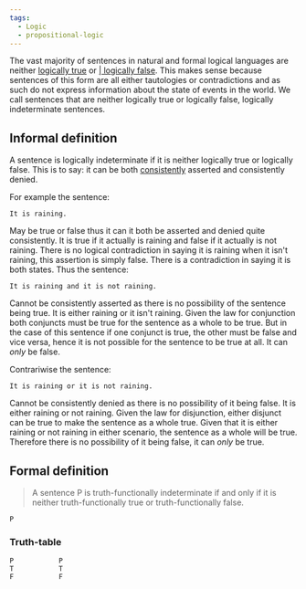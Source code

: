 ```yaml
---
tags:
  - Logic
  - propositional-logic
---
```


The vast majority of sentences in natural and formal logical languages are neither [ logically true](Logical%20truth%20and%20falsity.md#logical-truth) or [\| logically false](Logical%20truth%20and%20falsity.md#logical-falsity). This makes sense because sentences of this form are all either tautologies or contradictions and as such do not express information about the state of events in the world. We call sentences that are neither logically true or logically false, logically indeterminate sentences.

## Informal definition

A sentence is logically indeterminate if it is neither logically true or logically false. This is to say: it can be both [consistently](Consistency.md) asserted and consistently denied.

For example the sentence:

````
It is raining.
````

May be true or false thus it can it both be asserted and denied quite consistently. It is true if it actually is raining and false if it actually is not raining. There is no logical contradiction in saying it is raining when it isn't raining, this assertion is simply false. There is a contradiction in saying it is both states. Thus the sentence:

````
It is raining and it is not raining.
````

Cannot be consistently asserted as there is no possibility of the sentence being true. It is either raining or it isn't raining. Given the law for conjunction both conjuncts must be true for the sentence as a whole to be true. But in the case of this sentence if one conjunct is true, the other must be false and vice versa, hence it is not possible for the sentence to be true at all. It can *only* be false.

Contrariwise the sentence:

````
It is raining or it is not raining.
````

Cannot be consistently denied as there is no possibility of it being false. It is either raining or not raining. Given the law for disjunction, either disjunct can be true to make the sentence as a whole true. Given that it is either raining or not raining in either scenario, the sentence as a whole will be true. Therefore there is no possibility of it being false, it can *only* be true.

## Formal definition

 > 
 > A sentence P is truth-functionally indeterminate if and only if it is neither truth-functionally true or truth-functionally false.

````
P
````

### Truth-table

````
P			P
T			T
F			F
````
